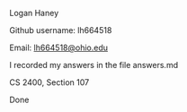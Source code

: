 Logan Haney

Github username: lh664518

Email: lh664518@ohio.edu

I recorded my answers in the file answers.md

CS 2400, Section 107

Done